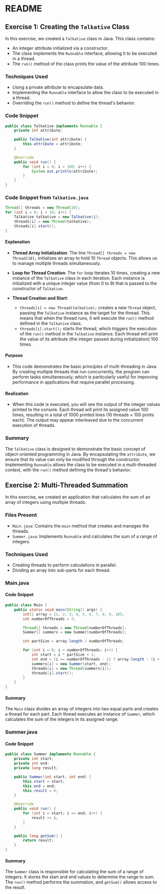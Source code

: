 # README

## Exercise 1: Creating the `Talkative` Class

In this exercise, we created a `Talkative` class in Java. This class contains:
- An integer attribute initialized via a constructor.
- The class implements the `Runnable` interface, allowing it to be executed in a thread.
- The `run()` method of the class prints the value of the attribute 100 times.

### Techniques Used
- Using a private attribute to encapsulate data.
- Implementing the `Runnable` interface to allow the class to be executed in a thread.
- Overriding the `run()` method to define the thread's behavior.

### Code Snippet
```java
public class Talkative implements Runnable {
    private int attribute;

    public Talkative(int attribute) {
        this.attribute = attribute;
    }

    @Override
    public void run() {
        for (int i = 0; i < 100; i++) {
            System.out.println(attribute);
        }
    }
}
```

### Code Snippet from `Talkative.java`

```java
Thread[] threads = new Thread[10];
for (int i = 0; i < 10; i++) {
    Talkative talkative = new Talkative(i);
    threads[i] = new Thread(talkative);
    threads[i].start();
}
```

#### Explanation
- **Thread Array Initialization**: The line `Thread[] threads = new Thread[10];` initializes an array to hold 10 `Thread` objects. This allows us to manage multiple threads simultaneously.

- **Loop for Thread Creation**: The `for` loop iterates 10 times, creating a new instance of the `Talkative` class in each iteration. Each instance is initialized with a unique integer value (from 0 to 9) that is passed to the constructor of `Talkative`.

- **Thread Creation and Start**:
  - `threads[i] = new Thread(talkative);` creates a new `Thread` object, passing the `Talkative` instance as the target for the thread. This means that when the thread runs, it will execute the `run()` method defined in the `Talkative` class.
  - `threads[i].start();` starts the thread, which triggers the execution of the `run()` method in the `Talkative` instance. Each thread will print the value of its attribute (the integer passed during initialization) 100 times.

#### Purpose
- This code demonstrates the basic principles of multi-threading in Java. By creating multiple threads that run concurrently, the program can perform tasks simultaneously, which is particularly useful for improving performance in applications that require parallel processing.

#### Realization
- When this code is executed, you will see the output of the integer values printed to the console. Each thread will print its assigned value 100 times, resulting in a total of 1000 printed lines (10 threads × 100 prints each). The output may appear interleaved due to the concurrent execution of threads.

### Summary
The `Talkative` class is designed to demonstrate the basic concept of object-oriented programming in Java. By encapsulating the `attribute`, we ensure that its value can only be modified through the constructor. Implementing `Runnable` allows the class to be executed in a multi-threaded context, with the `run()` method defining the thread's behavior.

## Exercise 2: Multi-Threaded Summation

In this exercise, we created an application that calculates the sum of an array of integers using multiple threads.

### Files Present
- `Main.java`: Contains the `main` method that creates and manages the threads.
- `Summer.java`: Implements `Runnable` and calculates the sum of a range of integers.

### Techniques Used
- Creating threads to perform calculations in parallel.
- Dividing an array into sub-parts for each thread.

### Main.java
#### Code Snippet
```java
public class Main {
    public static void main(String[] args) {
        int[] array = {1, 2, 3, 4, 5, 6, 7, 8, 9, 10};
        int numberOfThreads = 2;

        Thread[] threads = new Thread[numberOfThreads];
        Summer[] summers = new Summer[numberOfThreads];

        int partSize = array.length / numberOfThreads;

        for (int i = 0; i < numberOfThreads; i++) {
            int start = i * partSize + 1;
            int end = (i == numberOfThreads - 1) ? array.length : (i + 1) * partSize;
            summers[i] = new Summer(start, end);
            threads[i] = new Thread(summers[i]);
            threads[i].start();
        }
    }
}
```

#### Summary
The `Main` class divides an array of integers into two equal parts and creates a thread for each part. Each thread executes an instance of `Summer`, which calculates the sum of the integers in its assigned range.

### Summer.java
#### Code Snippet
```java
public class Summer implements Runnable {
    private int start;
    private int end;
    private long result;

    public Summer(int start, int end) {
        this.start = start;
        this.end = end;
        this.result = 0;
    }

    @Override
    public void run() {
        for (int i = start; i <= end; i++) {
            result += i;
        }
    }

    public long getSum() {
        return result;
    }
}
```

#### Summary
The `Summer` class is responsible for calculating the sum of a range of integers. It stores the start and end values to determine the range to sum. The `run()` method performs the summation, and `getSum()` allows access to the result.

